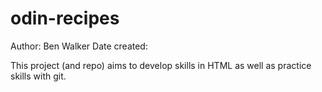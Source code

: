 # odin-recipes
Author: Ben Walker
Date created: 

This project (and repo) aims to develop skills in HTML as well as practice skills with git.
